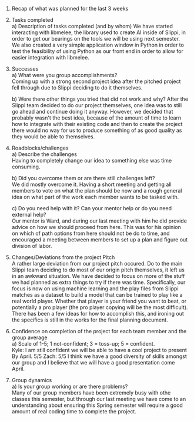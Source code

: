 1. Recap of what was planned for the last 3 weeks  
2. Tasks completed  
    a) Description of tasks completed (and by whom)
       We have started interacting with libmelee, the library used to create AI
       inside of Slippi, in order to get our bearings on the tools we will be using
       next semester. We also created a very simple application window in Python in
       order to test the feasibility of using Python as our front end in order to
       allow for easier integration with libmelee.
   
4. Successes  
    a) What were you group accomplishments?  
       Coming up with a strong second project idea after the pitched project
       fell through due to Slippi deciding to do it themselves.
   
    b) Were there other things you tried that did not work and why?
       After the Slippi team decided to do our project themselves, one idea
       was to still go ahead and continue doing it anyway. However, we decided
       that probably wasn't the best idea, because of the amount of time to learn
       how to integrate with their existing code and then to create the project
       there would no way for us to produce something of as good quality as they
       would be able to themselves.
   
4) Roadblocks/challenges  
    a) Describe the challenges  
       Having to completely change our idea to something else was time consuming.
   
    b) Did you overcome them or are there still challenges left?  
       We did mostly overcome it. Having a short meeting and getting all members to
       vote on what the plan should be now and a rough general idea on what part of
       the work each member wants to be tasked with.
   
    c) Do you need help with it?  Can your mentor help or do you need external help?  
       Our mentor is Ward, and during our last meeting with him he did provide advice
       on how we should proceed from here. This was for his opinion on which of path
       options from here should not be do to time, and encouraged a meeting between
       members to set up a plan and figure out division of labor.
   
6) Changes/Deviations from the project Pitch  
    A rather large deviation from our project pitch occured. Do to the main Slippi
    team deciding to do most of our origin pitch themselves, it left us in an
    awkward situation. We have decided to focus on more of the stuff we had planned
    as extra things to try if there was time. Specifically, our focus is now on
    using machine learning and the play files from Slippi matches as a dataset
    to build a model that can be trained to play like a real world player. Whether
    that player is your friend you want to beat, or potentially a pro player (the
    pro player copying will be the most difficult). There has been a few ideas for
    how to accomplish this, and ironing out the specifics is still in the works for
    the final planning document. 

8) Confidence on completion of the project for each team member and the group average  
    a) Scale of 1-5; 1 not-confident; 3 = toss-up; 5 = confident.  
       Kyle:    I am still confident we will be able to have a cool project to present
                By April. 5/5
       Zach:    5/5 I think we have a good diversity of skills amongst our group and I
                believe that we will have a good presentation come April.

10) Group dynamics  
    a) Is your group working or are there problems?  
        Many of our group members have been extremely busy with othe classes this
        semester, but through our last meeting we have come to an understanding about
        ensuring this Spring semester will require a good amount of real coding time
        to complete the project. 
